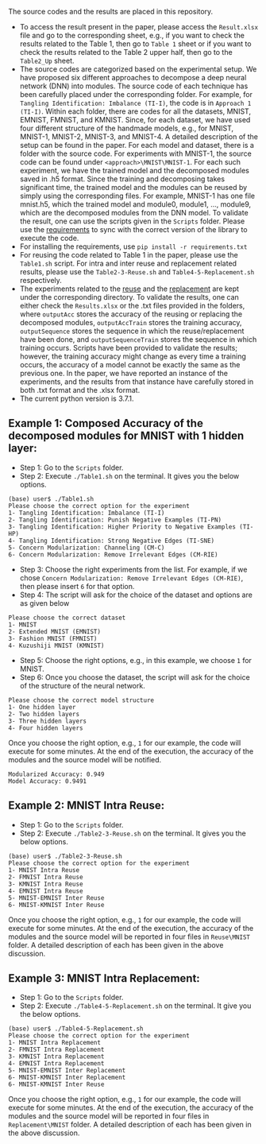 The source codes and the results are placed in this repository.
- To access the result present in the paper, please access the `Result.xlsx` file and go to the corresponding sheet, e.g., if you want to check the results related to the Table 1, then go to `Table 1` sheet or if you want to check the results related to the Table 2 upper half, then go to the `Table2_Up` sheet.
- The source codes are categorized based on the experimental setup. We have proposed six different approaches to decompose a deep neural network (DNN) into modules. The source code of each technique has been carefully placed under the corresponding folder. For example, for `Tangling Identification: Imbalance (TI-I)`, the code is in `Approach 1 (TI-I)`. Within each folder, there are codes for all the datasets, MNIST, EMNIST, FMNIST, and KMNIST. Since, for each dataset, we have used four different structure of the handmade models, e.g., for MNIST, MNIST-1, MNIST-2, MNIST-3, and MNIST-4. A detailed description of the setup can be found in the paper. For each model and dataset, there is a folder with the source code. For experiments with MNIST-1, the source code can be found under `<approach>\MNIST\MNIST-1`. For each such experiment, we have the trained model and the decomposed modules saved in .h5 format. Since the training and decomposing takes significant time, the trained model and the modules can be reused by simply using the corresponding files. For example, MNIST-1 has one file mnist.h5, which the trained model and module0, module1, ..., module9, which are the decomposed modules from the DNN model. To validate the result, one can use the scripts given in the `Scripts` folder. Please use the [requirements](./requirements.txt) to sync with the correct version of the library to execute the code. 
- For installing the requirements, use
  `pip install -r requirements.txt`
- For reusing the code related to Table 1 in the paper, please use the `Table1.sh` script. For intra and inter reuse and replacement related results, please use the `Table2-3-Reuse.sh` and `Table4-5-Replacement.sh` respectively.
- The experiments related to the [reuse](./Reuse) and the [replacement](./Replacement) are kept under the corresponding directory. To validate the results, one can either check the `Results.xlsx` or the .txt files provided in the folders, where `outputAcc` stores the accuracy of the reusing or replacing the decomposed modules, `outputAccTrain` stores the training accuracy, `outputSequence` stores the sequence in which the reuse/replacement have been done, and `outputSequenceTrain` stores the sequence in which training occurs. Scripts have been provided to validate the results; however, the training accuracy might change as every time a training occurs, the accuracy of a model cannot be exactly the same as the previous one. In the paper, we have reported an instance of the experiments, and the results from that instance have carefully stored in both .txt format and the .xlsx format.
- The current python version is 3.7.1.
## Example 1: Composed Accuracy of the decomposed modules for MNIST with 1 hidden layer:
- Step 1: Go to the `Scripts` folder.
- Step 2: Execute `./Table1.sh` on the terminal. It gives you the below options.
```
(base) user$ ./Table1.sh
Please choose the correct option for the experiment
1- Tangling Identification: Imbalance (TI-I)
2- Tangling Identification: Punish Negative Examples (TI-PN)
3- Tangling Identification: Higher Priority to Negative Examples (TI- HP)
4- Tangling Identification: Strong Negative Edges (TI-SNE)
5- Concern Modularization: Channeling (CM-C)
6- Concern Modularization: Remove Irrelevant Edges (CM-RIE)
```
- Step 3: Choose the right experiments from the list. For example, if we chose `Concern Modularization: Remove Irrelevant Edges (CM-RIE)`, then please insert `6` for that option.
- Step 4: The script will ask for the choice of the dataset and options are as given below
```
Please choose the correct dataset
1- MNIST
2- Extended MNIST (EMNIST)
3- Fashion MNIST (FMNIST)
4- Kuzushiji MNIST (KMNIST)
```
- Step 5: Choose the right options, e.g., in this example, we choose `1` for MNIST.
- Step 6: Once you choose the dataset, the script will ask for the choice of the structure of the neural network.
```
Please choose the correct model structure
1- One hidden layer
2- Two hidden layers
3- Three hidden layers
4- Four hidden layers
```
Once you choose the right option, e.g., `1` for our example, the code will execute for some minutes. At the end of the execution, the accuracy of the modules and the source model will be notified.
```
Modularized Accuracy: 0.949
Model Accuracy: 0.9491
```
## Example 2: MNIST Intra Reuse:
- Step 1: Go to the `Scripts` folder.
- Step 2: Execute `./Table2-3-Reuse.sh` on the terminal. It gives you the below options.
```
(base) user$ ./Table2-3-Reuse.sh
Please choose the correct option for the experiment
1- MNIST Intra Reuse
2- FMNIST Intra Reuse
3- KMNIST Intra Reuse
4- EMNIST Intra Reuse
5- MNIST-EMNIST Inter Reuse
6- MNIST-KMNIST Inter Reuse
```
Once you choose the right option, e.g., `1` for our example, the code will execute for some minutes. At the end of the execution, the accuracy of the modules and the source model will be reported in four files in `Reuse\MNIST` folder.
A detailed description of each has been given in the above discussion.

## Example 3: MNIST Intra Replacement:
- Step 1: Go to the `Scripts` folder.
- Step 2: Execute `./Table4-5-Replacement.sh` on the terminal. It give you the below options.
```
(base) user$ ./Table4-5-Replacement.sh
Please choose the correct option for the experiment
1- MNIST Intra Replacement
2- FMNIST Intra Replacement
3- KMNIST Intra Replacement
4- EMNIST Intra Replacement
5- MNIST-EMNIST Inter Replacement
6- MNIST-KMNIST Inter Replacement
6- MNIST-KMNIST Inter Reuse
```
Once you choose the right option, e.g., `1` for our example, the code will execute for some minutes. At the end of the execution, the accuracy of the modules and the source model will be reported in four files in `Replacement\MNIST` folder.
A detailed description of each has been given in the above discussion.
